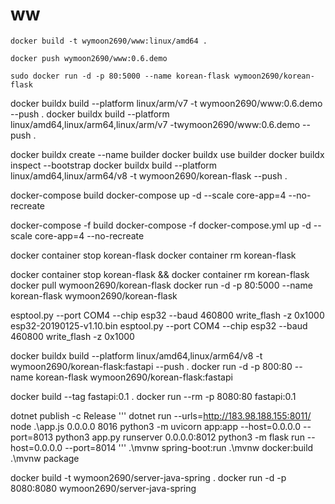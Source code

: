 # ww

```
docker build -t wymoon2690/www:linux/amd64 .
```

```
docker push wymoon2690/www:0.6.demo
```

```
sudo docker run -d -p 80:5000 --name korean-flask wymoon2690/korean-flask
```
docker buildx build --platform linux/arm/v7 -t wymoon2690/www:0.6.demo --push .
docker buildx build --platform linux/amd64,linux/arm64,linux/arm/v7 -twymoon2690/www:0.6.demo --push .

docker buildx create --name builder
docker buildx use builder
docker buildx inspect --bootstrap
docker buildx build --platform linux/amd64,linux/arm64/v8 -t wymoon2690/korean-flask --push .

docker-compose build
docker-compose up -d --scale core-app=4 --no-recreate

docker-compose -f build
docker-compose -f docker-compose.yml up -d --scale core-app=4 --no-recreate

docker container stop korean-flask
docker container rm korean-flask

docker container stop korean-flask && docker container rm korean-flask
docker pull wymoon2690/korean-flask
docker run -d -p 80:5000 --name korean-flask wymoon2690/korean-flask

esptool.py --port COM4 --chip esp32 --baud 460800 write_flash -z 0x1000 esp32-20190125-v1.10.bin
esptool.py --port COM4 --chip esp32 --baud 460800 write_flash -z 0x1000




docker buildx build --platform linux/amd64,linux/arm64/v8 -t wymoon2690/korean-flask:fastapi --push .
docker run -d -p 800:80 --name korean-flask wymoon2690/korean-flask:fastapi


docker build --tag fastapi:0.1 .
docker run --rm -p 8080:80 fastapi:0.1

dotnet publish -c Release
'''
dotnet run --urls=http://183.98.188.155:8011/
node .\app.js 0.0.0.0 8016
python3 -m uvicorn app:app --host=0.0.0.0 --port=8013
python3 app.py runserver 0.0.0.0:8012
python3 -m flask run --host=0.0.0.0 --port=8014
'''
.\mvnw spring-boot:run
.\mvnw docker:build
.\mvnw package

docker build -t wymoon2690/server-java-spring .
docker run -d -p 8080:8080 wymoon2690/server-java-spring